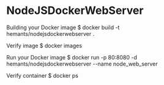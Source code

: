 # NodeJSDockerWebServer
Building your Docker image
  $ docker build -t hemants/nodejsdockerwebserver .

Verify image
  $ docker images
  
Run your Docker image
  $ docker run -p 80:8080 -d hemants/nodejsdockerwebserver --name node_web_server

Verify container
  $ docker ps
  
  
  
